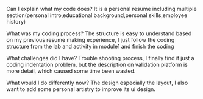 Can I explain what my code does?
It is a personal resume including multiple section(personal intro,educational background,personal skills,employee history)

What was my coding process?
The structure is easy to understand based on my previous resume making experience, I just follow the coding structure
from the lab and activity in module1 and finish the coding

What challenges did I have?
Trouble shooting process, I finally find it just a coding indentation problem, but the description on validation platform 
is more detail, which caused some time been wasted.

What would I do differently now?
The design especially the layout, I also want to add some personal artistry to improve its ui design.